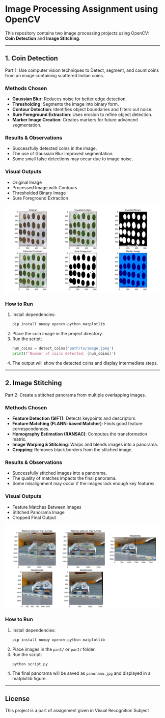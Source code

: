 # Image Processing Assignment using OpenCV  

This repository contains two image processing projects using OpenCV: **Coin Detection** and **Image Stitching**.

---  

## 1. Coin Detection  
Part 1: Use computer vision techniques to Detect, segment, and count coins from an
image containing scattered Indian coins.

### Methods Chosen  
- **Gaussian Blur**: Reduces noise for better edge detection.  
- **Thresholding**: Segments the image into binary form.  
- **Contour Detection**: Identifies object boundaries and filters out noise.  
- **Sure Foreground Extraction**: Uses erosion to refine object detection.  
- **Marker Image Creation**: Creates markers for future advanced segmentation.  

### Results & Observations  
- Successfully detected coins in the image.  
- The use of Gaussian Blur improved segmentation.  
- Some small false detections may occur due to image noise. 
 

### Visual Outputs  
- Original Image  
- Processed Image with Contours  
- Thresholded Binary Image  
- Sure Foreground Extraction  

![alt text](image.png)

### How to Run  
1. Install dependencies:  
   ```bash
   pip install numpy opencv-python matplotlib
   ```  
2. Place the coin image in the project directory.  
3. Run the script:  
   ```python
   num_coins = detect_coins('path/to/image.jpeg')
   print(f'Number of coins detected: {num_coins}')
   ```  
4. The output will show the detected coins and display intermediate steps.  

---  

## 2. Image Stitching  
Part 2: Create a stitched panorama from multiple overlapping images.

### Methods Chosen  
- **Feature Detection (SIFT)**: Detects keypoints and descriptors.  
- **Feature Matching (FLANN-based Matcher)**: Finds good feature correspondences.  
- **Homography Estimation (RANSAC)**: Computes the transformation matrix.  
- **Image Warping & Stitching**: Warps and blends images into a panorama.  
- **Cropping**: Removes black borders from the stitched image.  

### Results & Observations  
- Successfully stitched images into a panorama.  
- The quality of matches impacts the final panorama.  
- Some misalignment may occur if the images lack enough key features.  

### Visual Outputs  
- Feature Matches Between Images  
- Stitched Panorama Image  
- Cropped Final Output  

![alt text](image-1.png)

### How to Run  
1. Install dependencies:  
   ```bash
   pip install numpy opencv-python matplotlib
   ```  
2. Place images in the `pan1/` or `pan2/` folder.  
3. Run the script:  
   ```python
   python script.py
   ```  
4. The final panorama will be saved as `panorama.jpg` and displayed in a matplotlib figure.  

---  

## License  
This project is a part of assignment given in Visual Recognition Subject
